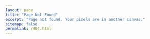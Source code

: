 ```yaml
---
layout: page
title: "Page Not Found"
excerpt: "Page not found. Your pixels are in another canvas."
sitemap: false
permalink: /404.html
---
```


